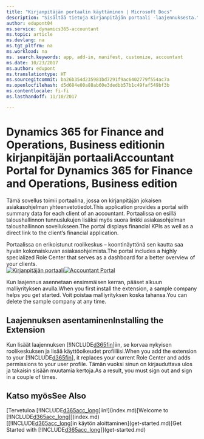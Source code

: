 ```yaml
---
title: "Kirjanpitäjän portaalin käyttäminen | Microsoft Docs"
description: "Sisältää tietoja Kirjanpitäjän portaali -laajennuksesta."
author: edupont04
ms.service: dynamics365-accountant
ms.topic: article
ms.devlang: na
ms.tgt_pltfrm: na
ms.workload: na
ms. search.keywords: app, add-in, manifest, customize, accountant
ms.date: 10/23/2017
ms.author: edupont
ms.translationtype: HT
ms.sourcegitcommit: ba26b354d235981bd7291f9ac6402779f554ac7a
ms.openlocfilehash: d5d684e00a88ab60e3dedbb57b1c49faf549bf3b
ms.contentlocale: fi-fi
ms.lasthandoff: 11/10/2017

---
```

# <a name="accountant-portal-for-dynamics-365-for-finance-and-operations-business-edition"></a><span data-ttu-id="2ae6a-103">Dynamics 365 for Finance and Operations, Business editionin kirjanpitäjän portaali</span><span class="sxs-lookup"><span data-stu-id="2ae6a-103">Accountant Portal for Dynamics 365 for Finance and Operations, Business edition</span></span>
<span data-ttu-id="2ae6a-104">Tämä sovellus toimii portaalina, jossa on kirjanpitäjän jokaisen asiakasohjelman yhteenvetotiedot.</span><span class="sxs-lookup"><span data-stu-id="2ae6a-104">This application provides a portal with summary data for each client of an accountant.</span></span> <span data-ttu-id="2ae6a-105">Portaalissa on esillä taloushallinnon tunnuslukujen lisäksi myös suora linkki asiakasohjelman taloushallinnon sovellukseen.</span><span class="sxs-lookup"><span data-stu-id="2ae6a-105">The portal displays financial KPIs as well as a direct link to the client’s financial application.</span></span>  

<span data-ttu-id="2ae6a-106">Portaalissa on erikoistunut roolikeskus – koontinäyttönä sen kautta saa hyvän kokonaiskuvan asiakasohjelmista.</span><span class="sxs-lookup"><span data-stu-id="2ae6a-106">The portal includes a highly specialized Role Center that serves as a dashboard for a better overview of your clients.</span></span>  
<span data-ttu-id="2ae6a-107">[![Kirjanpitäjän portaali](./media/accountant-get-started/accountant-dashboard.png)](https://go.microsoft.com/fwlink/?linkid=851257)</span><span class="sxs-lookup"><span data-stu-id="2ae6a-107">[![Accountant Portal](./media/accountant-get-started/accountant-dashboard.png)](https://go.microsoft.com/fwlink/?linkid=851257)</span></span>

<span data-ttu-id="2ae6a-108">Kun laajennus asennetaan ensimmäisen kerran, pääset alkuun malliyrityksen avulla.</span><span class="sxs-lookup"><span data-stu-id="2ae6a-108">When you first install the extension, a sample company helps you get started.</span></span> <span data-ttu-id="2ae6a-109">Voit poistaa malliyrityksen koska tahansa.</span><span class="sxs-lookup"><span data-stu-id="2ae6a-109">You can delete the sample company at any time.</span></span>  

## <a name="installing-the-extension"></a><span data-ttu-id="2ae6a-110">Laajennuksen asentaminen</span><span class="sxs-lookup"><span data-stu-id="2ae6a-110">Installing the Extension</span></span>
<span data-ttu-id="2ae6a-111">Kun lisäät laajennuksen [!INCLUDE[d365fin](includes/d365fin_md.md)]iin, se korvaa nykyisen roolikeskuksen ja lisää käyttöoikeudet profiiliisi.</span><span class="sxs-lookup"><span data-stu-id="2ae6a-111">When you add the extension to your [!INCLUDE[d365fin](includes/d365fin_md.md)], it replaces your current Role Center and adds permissions to your user profile.</span></span> <span data-ttu-id="2ae6a-112">Tämän vuoksi sinun on kirjauduttava ulos ja takaisin sisään muutamia kertoja.</span><span class="sxs-lookup"><span data-stu-id="2ae6a-112">As a result, you must sign out and sign in a couple of times.</span></span>  

## <a name="see-also"></a><span data-ttu-id="2ae6a-113">Katso myös</span><span class="sxs-lookup"><span data-stu-id="2ae6a-113">See Also</span></span>
<span data-ttu-id="2ae6a-114">[Tervetuloa [!INCLUDE[d365acc_long](includes/d365acc_long_md.md)]iin!](index.md)</span><span class="sxs-lookup"><span data-stu-id="2ae6a-114">[Welcome to [!INCLUDE[d365acc_long](includes/d365acc_long_md.md)]](index.md)</span></span>  
<span data-ttu-id="2ae6a-115">[[!INCLUDE[d365acc_long](includes/d365acc_long_md.md)]in käytön aloittaminen](get-started.md)</span><span class="sxs-lookup"><span data-stu-id="2ae6a-115">[Get Started with [!INCLUDE[d365acc_long](includes/d365acc_long_md.md)]](get-started.md)</span></span>  


